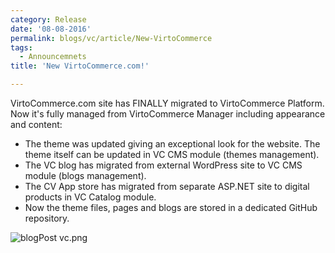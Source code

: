 ```yaml
---
category: Release
date: '08-08-2016'
permalink: blogs/vc/article/New-VirtoCommerce
tags:
  - Announcemnets
title: 'New VirtoCommerce.com!'

---
```

VirtoCommerce.com site has FINALLY migrated to VirtoCommerce Platform. Now it's fully managed from VirtoCommerce Manager <!--excerpt--> including appearance and content:

* The theme was updated giving an exceptional look for the website. The theme itself can be updated in VC CMS module (themes management).
* The VC blog has migrated from external WordPress site to VC CMS module (blogs management).
* The CV App store has migrated from separate ASP.NET site to digital products in VC Catalog module.
* Now the theme files, pages and blogs are stored in a dedicated GitHub repository.

![blogPost vc.png](assets/images/blog/blogPost_vc.png)